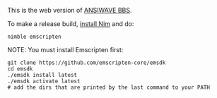 This is the web version of [ANSIWAVE BBS](https://github.com/ansiwave/ansiwave).

To make a release build, [install Nim](https://nim-lang.org/install.html) and do:

```
nimble emscripten
```

NOTE: You must install Emscripten first:

```
git clone https://github.com/emscripten-core/emsdk
cd emsdk
./emsdk install latest
./emsdk activate latest
# add the dirs that are printed by the last command to your PATH
```
